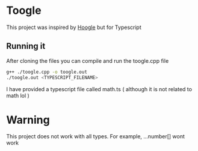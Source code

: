 # Toogle
This project was inspired by [Hoogle](https://hoogle.haskell.org) but for Typescript

## Running it
After cloning the files you can compile and run the toogle.cpp file

```bash
g++ ./toogle.cpp -o toogle.out
./toogle.out <TYPESCRIPT_FILENAME>
```

I have provided a typescript file called math.ts ( although it is not related to math lol )

# Warning
This project does not work with all types. For example, ...number[] wont work
